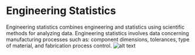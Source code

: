 # Engineering Statistics
Engineering statistics combines engineering and statistics using scientific methods for analyzing data. Engineering statistics involves data concerning manufacturing processes such as: component dimensions, tolerances, type of material, and fabrication process control.
![alt text](https://upload.wikimedia.org/wikipedia/commons/thumb/4/40/Fisher_iris_versicolor_sepalwidth.svg/800px-Fisher_iris_versicolor_sepalwidth.svg.png?20130407084003)
